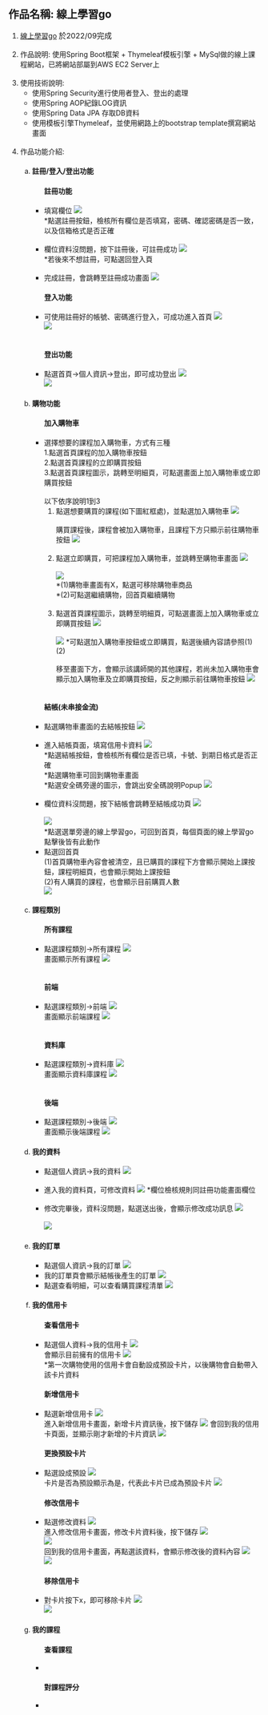 <body>
    <div>
        <h2>作品名稱: 線上學習go</h2>
    </div>
    <ol>
        <li>
            <a href="http://13.56.232.122:8080/">線上學習go</a>
            <span style="margin-right: 20px; font-size: 15px; font-weight: normal;">於2022/09完成</span> 
        </li>
        <br>
        <li>
            作品說明: 使用Spring Boot框架 + Thymeleaf模板引擎 + MySql做的線上課程網站，已將網站部屬到AWS EC2 Server上
        </li>
        <br>
        <li>
            使用技術說明:
            <ul>
                <li>使用Spring Security進行使用者登入、登出的處理</li>
                <li>使用Spring AOP紀錄LOG資訊</li>
                <li>使用Spring Data JPA 存取DB資料</li>
                <li>使用模板引擎Thymeleaf，並使用網路上的bootstrap template撰寫網站畫面</li>
            </ul>
        </li>
        <br>
        <li>
            作品功能介紹: 
            <ol type="a">
                <li>
                    <h4>註冊/登入/登出功能</h4>
                    <ul>
                        <h4>註冊功能</h4>
                        <li>
                            填寫欄位
                            <img src="https://github.com/brianchen712/ecommerce-project/blob/master/Screenshots/registration1.png">
                            <br>
                            *點選註冊按鈕，檢核所有欄位是否填寫，密碼、確認密碼是否一致，以及信箱格式是否正確
                        </li>
                        <br>
                        <li>
                            欄位資料沒問題，按下註冊後，可註冊成功
                            <img src="https://github.com/brianchen712/ecommerce-project/blob/master/Screenshots/registration2.png">
                            <br>
                            *若後來不想註冊，可點選回登入頁
                        </li>
                        <br>
                        <li>
                            完成註冊，會跳轉至註冊成功畫面
                            <img src="https://github.com/brianchen712/ecommerce-project/blob/master/Screenshots/registration3.png">
                        </li>
                        <h4>登入功能</h4>
                        <li>
                            可使用註冊好的帳號、密碼進行登入，可成功進入首頁
                            <img src="https://github.com/brianchen712/ecommerce-project/blob/master/Screenshots/signIn1.png">
                            <br>
                            <img src="https://github.com/brianchen712/ecommerce-project/blob/master/Screenshots/signIn2.png">
                        </li>
                        <br>
                        <h4>登出功能</h4>
                        <li>
                            點選首頁->個人資訊->登出，即可成功登出
                            <img src="https://github.com/brianchen712/ecommerce-project/blob/master/Screenshots/signOut1.png">
                            <br>
                            <img src="https://github.com/brianchen712/ecommerce-project/blob/master/Screenshots/signOut2.png">
                        </li>
                    </ul>
                </li>
                <li>
                    <h4>購物功能</h4>
                    <ul>
                        <h4>加入購物車</h4>
                        <li>
                            選擇想要的課程加入購物車，方式有三種
                            <div>1.點選首頁課程的加入購物車按鈕</div>
                            <div>2.點選首頁課程的立即購買按鈕</div>
                            <div>3.點選首頁課程圖示，跳轉至明細頁，可點選畫面上加入購物車或立即購買按鈕</div>
                            <br>
                            以下依序說明1到3
                            <ol type="1">
                                <li>
                                    點選想要購買的課程(如下圖紅框處)，並點選加入購物車
                                    <img src="https://github.com/brianchen712/ecommerce-project/blob/master/Screenshots/addCart1.png">
                                    <br>
                                    <br>
                                    購買課程後，課程會被加入購物車，且課程下方只顯示前往購物車按鈕
                                    <img src="https://github.com/brianchen712/ecommerce-project/blob/master/Screenshots/addCart2.png">
                                </li>
                                <br>
                                <li>
                                    點選立即購買，可把課程加入購物車，並跳轉至購物車畫面
                                    <img src="https://github.com/brianchen712/ecommerce-project/blob/master/Screenshots/buyNow1.png">
                                    <br>
                                    <br>
                                    <img src="https://github.com/brianchen712/ecommerce-project/blob/master/Screenshots/buyNow2.png">
                                    <br>
                                    <div>*(1)購物車畫面有X，點選可移除購物車商品</div>
                                    <div>*(2)可點選繼續購物，回首頁繼續購物</div>
                                </li>
                                <br>
                                <li>
                                    點選首頁課程圖示，跳轉至明細頁，可點選畫面上加入購物車或立即購買按鈕
                                    <img src="https://github.com/brianchen712/ecommerce-project/blob/master/Screenshots/detailShopping1.png">
                                    <br>
                                    <br>
                                    <img src="https://github.com/brianchen712/ecommerce-project/blob/master/Screenshots/detailShopping2.png">
                                    *可點選加入購物車按鈕或立即購買，點選後續內容請參照(1)(2)
                                    <br>
                                    <br>
                                    移至畫面下方，會顯示該講師開的其他課程，若尚未加入購物車會顯示加入購物車及立即購買按鈕，反之則顯示前往購物車按鈕
                                    <img src="https://github.com/brianchen712/ecommerce-project/blob/master/Screenshots/detailShopping3.png">
                                </li>
                            </ol>
                        </li>
                        <br>
                        <h4>結帳(未串接金流)</h4>
                        <li>
                            點選購物車畫面的去結帳按鈕
                            <img src="https://github.com/brianchen712/ecommerce-project/blob/master/Screenshots/checkout1.png">
                        </li>
                        <br>
                        <li>
                            進入結帳頁面，填寫信用卡資料
                            <img src="https://github.com/brianchen712/ecommerce-project/blob/master/Screenshots/checkout2.png">
                            <div>*點選結帳按鈕，會檢核所有欄位是否已填，卡號、到期日格式是否正確
</div>
                            <div>*點選購物車可回到購物車畫面
</div>
                            <div>*點選安全碼旁邊的圖示，會跳出安全碼說明Popup
                            <img src="https://github.com/brianchen712/ecommerce-project/blob/master/Screenshots/cvv2.png">
</div>
                        </li>
                        <br>
                        <li>
                            欄位資料沒問題，按下結帳會跳轉至結帳成功頁
                            <img src="https://github.com/brianchen712/ecommerce-project/blob/master/Screenshots/checkout3.png">
                            <br>
                            <br>
                            <img src="https://github.com/brianchen712/ecommerce-project/blob/master/Screenshots/checkout4.png">
                            <br>
                            *點選選單旁邊的線上學習go，可回到首頁，每個頁面的線上學習go點擊後皆有此動作
                        </li>
                        <li>
                            <div>點選回首頁</div>
                            <div>(1)首頁購物車內容會被清空，且已購買的課程下方會顯示開始上課按鈕，課程明細頁，也會顯示開始上課按鈕</div>
                            <div>(2)有人購買的課程，也會顯示目前購買人數</div>
                            <img src="https://github.com/brianchen712/ecommerce-project/blob/master/Screenshots/checkoutAndBackHome.png">
                        </li>
                    </ul>
                </li>
                <li>
                     <h4>課程類別</h4>
                     <ul>
                         <h4>所有課程</h4>
                         <li>
                             點選課程類別->所有課程
                             <img src="https://github.com/brianchen712/ecommerce-project/blob/master/Screenshots/allCourses1.png">
                             <br>
                             畫面顯示所有課程
                             <img src="https://github.com/brianchen712/ecommerce-project/blob/master/Screenshots/allCourses2.png">
                         </li>
                         <br>
                         <h4>前端</h4>
                         <li>
                             點選課程類別->前端
                             <img src="https://github.com/brianchen712/ecommerce-project/blob/master/Screenshots/frontend1.png">
                             <br>
                             畫面顯示前端課程
                             <img src="https://github.com/brianchen712/ecommerce-project/blob/master/Screenshots/frontend1.png">
                         </li>
                         <br>
                         <h4>資料庫</h4>
                         <li>
                             點選課程類別->資料庫
                             <img src="https://github.com/brianchen712/ecommerce-project/blob/master/Screenshots/database1.png">
                             <br>
                             畫面顯示資料庫課程
                             <img src="https://github.com/brianchen712/ecommerce-project/blob/master/Screenshots/database2.png">
                         </li>
                         <br>
                         <h4>後端</h4>
                         <li>
                             點選課程類別->後端
                             <img src="https://github.com/brianchen712/ecommerce-project/blob/master/Screenshots/backend1.png">
                             <br>
                             畫面顯示後端課程
                             <img src="https://github.com/brianchen712/ecommerce-project/blob/master/Screenshots/backend2.png">
                         </li>
                     </ul>
                </li>
                <li>
                    <h4>我的資料</h4>
                    <ul>
                        <li>
                            點選個人資訊->我的資料
                            <img src="https://github.com/brianchen712/ecommerce-project/blob/master/Screenshots/myProfile1.png">
                        </li>
                        <br>
                        <li>
                            進入我的資料頁，可修改資料
                            <img src="https://github.com/brianchen712/ecommerce-project/blob/master/Screenshots/myProfile2.png">
                            *欄位檢核規則同註冊功能畫面欄位
                        </li>
                        <br>
                        <li>
                            修改完畢後，資料沒問題，點選送出後，會顯示修改成功訊息
                            <img src="https://github.com/brianchen712/ecommerce-project/blob/master/Screenshots/myProfile3.png">
                            <br>
                            <br>
                            <img src="https://github.com/brianchen712/ecommerce-project/blob/master/Screenshots/myProfile4.png">
                        </li>
                    </ul>
                </li>            
                <li>
                    <h4>我的訂單</h4>
                    <ul>
                        <li>
                            點選個人資訊->我的訂單
                            <img src="https://github.com/brianchen712/ecommerce-project/blob/master/Screenshots/myOrder1.png">
                        </li>
                        <li>
                            我的訂單頁會顯示結帳後產生的訂單
                            <img src="https://github.com/brianchen712/ecommerce-project/blob/master/Screenshots/myOrder2.png">
                        </li>
                        <li>
                            點選查看明細，可以查看購買課程清單
                            <img src="https://github.com/brianchen712/ecommerce-project/blob/master/Screenshots/myOrder3.png">
                        </li>
                    </ul>
                </li>
                <li>
                    <h4>我的信用卡</h4>
                    <ul>
                        <h4>查看信用卡</h4>
                        <li>
                            點選個人資料->我的信用卡
                            <img src="https://github.com/brianchen712/ecommerce-project/blob/master/Screenshots/myCard1.png">
                            <br>
                            會顯示目前擁有的信用卡
                            <img src="https://github.com/brianchen712/ecommerce-project/blob/master/Screenshots/myCard2.png">
                            <br>
                            *第一次購物使用的信用卡會自動設成預設卡片，以後購物會自動帶入該卡片資料
                        </li>
                        <h4>新增信用卡</h4>
                        <li>
                            點選新增信用卡
                            <img src="https://github.com/brianchen712/ecommerce-project/blob/master/Screenshots/addCard1.png">
                            <br>
                            進入新增信用卡畫面，新增卡片資訊後，按下儲存
                            <img src="https://github.com/brianchen712/ecommerce-project/blob/master/Screenshots/addCard2.png">
                            會回到我的信用卡頁面，並顯示剛才新增的卡片資訊
                            <img src="https://github.com/brianchen712/ecommerce-project/blob/master/Screenshots/addCard3.png">
                        </li>
                        <h4>更換預設卡片</h4>
                        <li>
                            點選設成預設
                            <img src="https://github.com/brianchen712/ecommerce-project/blob/master/Screenshots/defaultCard1.png">
                            <br>
                            卡片是否為預設顯示為是，代表此卡片已成為預設卡片
                            <img src="https://github.com/brianchen712/ecommerce-project/blob/master/Screenshots/defaultCard2.png">
                        </li>
                        <h4>修改信用卡</h4>
                        <li>
                            點選修改資料
                            <img src="https://github.com/brianchen712/ecommerce-project/blob/master/Screenshots/modifyCard1.png">
                            <br>
                            進入修改信用卡畫面，修改卡片資料後，按下儲存
                            <img src="https://github.com/brianchen712/ecommerce-project/blob/master/Screenshots/modifyCard2.png">
                            <br>
                            <img src="https://github.com/brianchen712/ecommerce-project/blob/master/Screenshots/modifyCard3.png">
                            <br>
                            回到我的信用卡畫面，再點選該資料，會顯示修改後的資料內容
                            <img src="https://github.com/brianchen712/ecommerce-project/blob/master/Screenshots/modifyCard4.png">
                            <br>
                            <img src="https://github.com/brianchen712/ecommerce-project/blob/master/Screenshots/modifyCard5.png">
                        </li>
                        <h4>移除信用卡</h4>
                        <li>
                            對卡片按下x，即可移除卡片
                            <img src="https://github.com/brianchen712/ecommerce-project/blob/master/Screenshots/removeCard1.png">
                            <br>
                            <img src="https://github.com/brianchen712/ecommerce-project/blob/master/Screenshots/removeCard2.png">
                        </li>
                    </ul>
                </li>
                <li>
                    <h4>我的課程</h4>
                    <ul>
                        <h4>查看課程</h4>
                        <li></li>
                        <h4>對課程評分</h4>
                        <li></li>
                    </ul>
                </li>
            </ol>
        </li>
    </ol>
</body>
